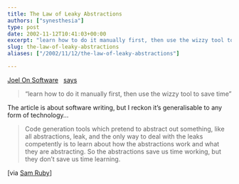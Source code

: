 ```yaml
---
title: The Law of Leaky Abstractions
authors: ["synesthesia"]
type: post
date: 2002-11-12T10:41:03+00:00
excerpt: "learn how to do it manually first, then use the wizzy tool to save time"
slug: the-law-of-leaky-abstractions 
aliases: ["/2002/11/12/the-law-of-leaky-abstractions"]

---
```

[Joel On Software][1]&nbsp;&nbsp; [says][2]

> &#8220;learn how to do it manually first, then use the wizzy tool to save time&#8221;

The article is about software writing, but I reckon it&#8217;s generalisable to any form of technology&#8230;

> Code generation tools which pretend to abstract out something, like all abstractions, leak, and the only way to deal with the leaks competently is to learn about how the abstractions work and what they are abstracting. So the abstractions save us time working, but they don&#8217;t save us time learning. 

[via [Sam Ruby][3]]

 [1]: https://www.joelonsoftware.com/index.html
 [2]: https://www.joelonsoftware.com/articles/LeakyAbstractions.html
 [3]: https://www.intertwingly.net/blog/